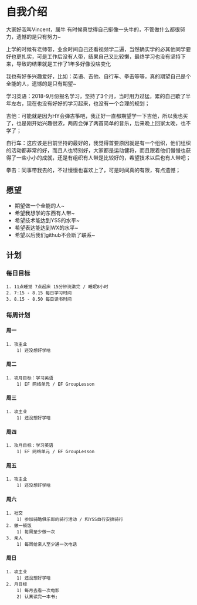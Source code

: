 # 自我介绍

大家好我叫Vincent，属牛
有时候真觉得自己挺像一头牛的，不管做什么都很努力，遗憾的是只有努力~

上学的时候有老师带，业余时间自己还看视频学二遍，当然确实学的必其他同学要好也更扎实，可是工作后没有人带，结果自己又比较懒，最终学习也没有坚持下来，导致的结果就是工作了1年多好像没啥变化

我也有好多兴趣爱好，比如：英语、吉他、自行车、拳击等等，真的期望自己是个全能的人，遗憾的是只有期望~

学习英语：2018-9月份报名学习，坚持了3个月，当时用力过猛，累的自己歇了半年左右，现在也没有好好的学习起来，也没有一个合理的规划；

吉他：可能就是因为HY会弹古筝吧，我正好一直都期望学一下吉他，所以我也买了，也是刚开始兴趣很浓，两周会弹了两首简单的音乐，后来晚上回家太晚，也不学了；

自行车：这应该是目前坚持的最好的，我觉得首要原因就是有一个组织，他们组织的活动都非常的好，而且人也特别好，大家都是运动健将，而且跟着他们慢慢也获得了一些小小的成就，还是有组织有人带是比较好的，希望技术以后也有人带吧；

拳击：同事带我去的，不过慢慢也喜欢上了，可是时间真的有限，有点遗憾；

## 愿望
- 期望做一个全能的人~ 
- 希望我想学的东西有人带~
- 希望技术能达到YSS的水平~
- 希望表达能达到WX的水平~
- 希望以后我们github不会断了联系~

## 计划
### 每日目标
    1. 11点睡觉 7点起床 15分钟洗漱完 / 睡眠8小时
    2. 7:15 - 8.15 每日学习时间
    3. 8.15 - 8.50 每日读书时间

### 每周计划
#### 周一
    1. 攻主业
        1) 还没想好学啥

#### 周二
    1. 攻月目标：学习英语
        1) EF 网络单元 / EF GroupLesson

#### 周三
    1. 攻主业
        1) 还没想好学啥

#### 周四
    1. 攻月目标：学习英语
        1) EF 网络单元 / EF GroupLesson

#### 周五
    1. 攻主业
        1) 还没想好学啥

#### 周六
    1. 社交
        1) 参加骑酷俱乐部的骑行活动 / 和YSS自行安排骑行
    2. 做一顿饭
        1) 每周至少做一次
    3. 亲人
        1) 每周给亲人至少通一次电话    

#### 周日
    1. 攻主业
        1) 还没想好学啥
    2. 月目标
        1) 每月去看一次电影
        2) 认真读完一本书;
